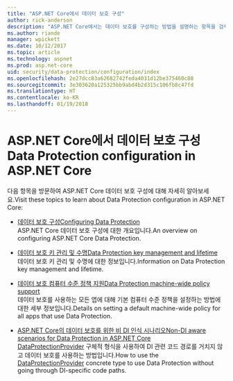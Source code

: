 ```yaml
---
title: "ASP.NET Core에서 데이터 보호 구성"
author: rick-anderson
description: "ASP.NET Core에서는 데이터 보호를 구성하는 방법을 설명하는 항목을 검색합니다."
ms.author: riande
manager: wpickett
ms.date: 10/12/2017
ms.topic: article
ms.technology: aspnet
ms.prod: asp.net-core
uid: security/data-protection/configuration/index
ms.openlocfilehash: 2e27dcc83a62682742feda4031d12be375460c80
ms.sourcegitcommit: 3e303620a125325bb9abd4b2d315c106fb8c47fd
ms.translationtype: HT
ms.contentlocale: ko-KR
ms.lasthandoff: 01/19/2018
---
```

# <a name="data-protection-configuration-in-aspnet-core"></a><span data-ttu-id="466b6-103">ASP.NET Core에서 데이터 보호 구성</span><span class="sxs-lookup"><span data-stu-id="466b6-103">Data Protection configuration in ASP.NET Core</span></span>

<span data-ttu-id="466b6-104">다음 항목을 방문하여 ASP.NET Core 데이터 보호 구성에 대해 자세히 알아보세요.</span><span class="sxs-lookup"><span data-stu-id="466b6-104">Visit these topics to learn about Data Protection configuration in ASP.NET Core:</span></span>

* [<span data-ttu-id="466b6-105">데이터 보호 구성</span><span class="sxs-lookup"><span data-stu-id="466b6-105">Configuring Data Protection</span></span>](xref:security/data-protection/configuration/overview)  
  <span data-ttu-id="466b6-106">ASP.NET Core 데이터 보호 구성에 대한 개요입니다.</span><span class="sxs-lookup"><span data-stu-id="466b6-106">An overview on configuring ASP.NET Core Data Protection.</span></span>

* [<span data-ttu-id="466b6-107">데이터 보호 키 관리 및 수명</span><span class="sxs-lookup"><span data-stu-id="466b6-107">Data Protection key management and lifetime</span></span>](xref:security/data-protection/configuration/default-settings)  
  <span data-ttu-id="466b6-108">데이터 보호 키 관리 및 수명에 대한 정보입니다.</span><span class="sxs-lookup"><span data-stu-id="466b6-108">Information on Data Protection key management and lifetime.</span></span>

* [<span data-ttu-id="466b6-109">데이터 보호 컴퓨터 수준 정책 지원</span><span class="sxs-lookup"><span data-stu-id="466b6-109">Data Protection machine-wide policy support</span></span>](xref:security/data-protection/configuration/machine-wide-policy)  
  <span data-ttu-id="466b6-110">데이터 보호를 사용하는 모든 앱에 대해 기본 컴퓨터 수준 정책을 설정하는 방법에 대한 세부 정보입니다.</span><span class="sxs-lookup"><span data-stu-id="466b6-110">Details on setting a default machine-wide policy for all apps that use Data Protection.</span></span>

* [<span data-ttu-id="466b6-111">ASP.NET Core의 데이터 보호를 위한 비 DI 인식 시나리오</span><span class="sxs-lookup"><span data-stu-id="466b6-111">Non-DI aware scenarios for Data Protection in ASP.NET Core</span></span>](xref:security/data-protection/configuration/non-di-scenarios)  
  <span data-ttu-id="466b6-112">[DataProtectionProvider](/dotnet/api/Microsoft.AspNetCore.DataProtection.DataProtectionProvider) 구체적 형식을 사용하여 DI 관련 코드 경로를 거치지 않고 데이터 보호를 사용하는 방법입니다.</span><span class="sxs-lookup"><span data-stu-id="466b6-112">How to use the [DataProtectionProvider](/dotnet/api/Microsoft.AspNetCore.DataProtection.DataProtectionProvider) concrete type to use Data Protection without going through DI-specific code paths.</span></span>
